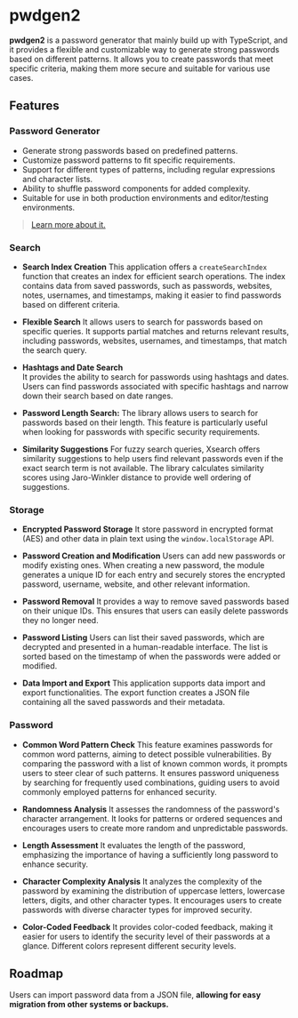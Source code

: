 # pwdgen2
**pwdgen2** is a password generator that mainly build up with TypeScript, and it provides a flexible and customizable way to generate strong passwords based on different patterns. It allows you to create passwords that meet specific criteria, making them more secure and suitable for various use cases.
## Features
### Password Generator
- Generate strong passwords based on predefined patterns.
- Customize password patterns to fit specific requirements.
- Support for different types of patterns, including regular expressions and character lists.
- Ability to shuffle password components for added complexity.
- Suitable for use in both production environments and editor/testing environments.
> [Learn more about it.](https://github.com/EricHsia7/pwdgen2/blob/main/pattern_docs/chapter1.md)

### Search
- **Search Index Creation**
This application offers a `createSearchIndex` function that creates an index for efficient search operations. The index contains data from saved passwords, such as passwords, websites, notes, usernames, and timestamps, making it easier to find passwords based on different criteria.
    
- **Flexible Search** 
It allows users to search for passwords based on specific queries. It supports partial matches and returns relevant results, including passwords, websites, usernames, and timestamps, that match the search query.
    
- **Hashtags and Date Search**  
It provides the ability to search for passwords using hashtags and dates. Users can find passwords associated with specific hashtags and narrow down their search based on date ranges.
    
- **Password Length Search:** The library allows users to search for passwords based on their length. This feature is particularly useful when looking for passwords with specific security requirements.
    
- **Similarity Suggestions** 
For fuzzy search queries, Xsearch offers similarity suggestions to help users find relevant passwords even if the exact search term is not available. The library calculates similarity scores using Jaro-Winkler distance to provide well ordering of suggestions.

### Storage
- **Encrypted Password Storage**
It store password in encrypted format (AES) and other data in plain text using the `window.localStorage` API. 

- **Password Creation and Modification**
Users can add new passwords or modify existing ones. When creating a new password, the module generates a unique ID for each entry and securely stores the encrypted password, username, website, and other relevant information.

- **Password Removal**
It provides a way to remove saved passwords based on their unique IDs. This ensures that users can easily delete passwords they no longer need.
- **Password Listing**
Users can list their saved passwords, which are decrypted and presented in a human-readable interface. The list is sorted based on the timestamp of when the passwords were added or modified.

- **Data Import and Export**
This application supports data import and export functionalities. The export function creates a JSON file containing all the saved passwords and their metadata.

### Password 
- **Common Word Pattern Check**
This feature examines passwords for common word patterns, aiming to detect possible vulnerabilities. By comparing the password with a list of known common words, it prompts users to steer clear of such patterns. It ensures password uniqueness by searching for frequently used combinations, guiding users to avoid commonly employed patterns for enhanced security.

- **Randomness Analysis**
It assesses the randomness of the password's character arrangement. It looks for patterns or ordered sequences and encourages users to create more random and unpredictable passwords.

- **Length Assessment**
It evaluates the length of the password, emphasizing the importance of having a sufficiently long password to enhance security.

- **Character Complexity Analysis**
It analyzes the complexity of the password by examining the distribution of uppercase letters, lowercase letters, digits, and other character types. It encourages users to create passwords with diverse character types for improved security.

- **Color-Coded Feedback**
It provides color-coded feedback, making it easier for users to identify the security level of their passwords at a glance. Different colors represent different security levels.


## Roadmap
Users can import password data from a JSON file, **allowing for easy migration from other systems or backups.**

##